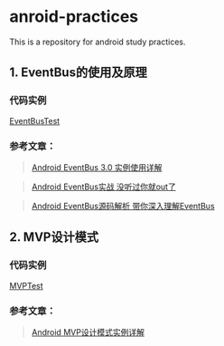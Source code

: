# anroid-practices
This is a repository for android study practices. 

## 1. EventBus的使用及原理

### 代码实例
[EventBusTest](https://github.com/fxjzzyo/android-practices/tree/master/app)

### 参考文章：

> [Android EventBus 3.0 实例使用详解](https://www.cnblogs.com/upwgh/p/6394901.html)

> [Android EventBus实战 没听过你就out了](https://blog.csdn.net/lmj623565791/article/details/40794879)

> [Android EventBus源码解析 带你深入理解EventBus](https://blog.csdn.net/lmj623565791/article/details/40920453)

## 2. MVP设计模式

### 代码实例
[MVPTest](https://github.com/fxjzzyo/android-practices/tree/master/mvptest)

### 参考文章：

> [Android MVP设计模式实例详解](https://blog.csdn.net/u012721519/article/details/82977134)